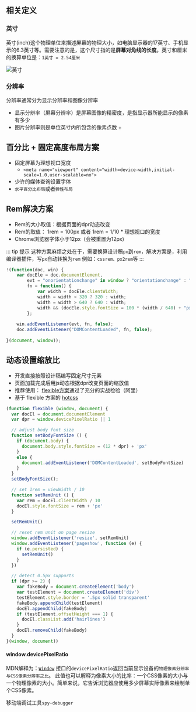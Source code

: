 ## 相关定义
### 英寸
英寸(inch)这个物理单位来描述屏幕的物理大小，如电脑显示器的17英寸、手机显示的6.3英寸等。需要注意的是，这个尺寸指的是**屏幕对角线的长度**。英寸和厘米的换算单位是：`1英寸 = 2.54厘米`

![英寸](http://www.mjy-blog.cn/blog-assets/inch.png)
### 分辨率
分辨率通常分为显示分辨率和图像分辨率
+ 显示分辨率（屏幕分辨率）是屏幕图像的精密度，是指显示器所能显示的像素有多少
+ 图片分辨率则是单位英寸内所包含的像素点数
  + 

## 百分比 + 固定高度布局方案

+ 固定屏幕为理想视口宽度
  + `<meta name="viewport" content="width=device-width,initial-scale=1.0,user-scalable=no">`
+ 少许的媒体查询设置字体
+ `水平百分比布局`或者`弹性布局`

## Rem解决方案

+ Rem的大小取值：根据页面的dpr动态改变
+ Rem的取值： 1rem = 100px 或者 1rem = 1/10 * 理想视口的宽度
+ Chrome浏览器字体小于12px（会被重置为12px)

::: tip 提示
这种方案麻烦之处在于，需要换算设计稿`px`到`rem`，解决方案是，利用编译器插件，写`px`自动转换为`rem`
例如：`cssrem、px2rem`等
:::

```js
!(function(doc, win) {
    var docEle = doc.documentElement,
        evt = "onorientationchange" in window ? "orientationchange" : "resize",
        fn = function() {
            var width = docEle.clientWidth;
            width = width < 320 ? 320 : width;
            width = width > 640 ? 640 : width;
            width && (docEle.style.fontSize = 100 * (width / 640) + "px");
        };
     
    win.addEventListener(evt, fn, false);
    doc.addEventListener("DOMContentLoaded", fn, false);
 
}(document, window));
```



## 动态设置缩放比

+ 开发直接按照设计稿编写固定尺寸元素
+ 页面加载完成后用js动态根据dpr改变页面的缩放值
+ 推荐使用： [flexible方案](https://github.com/amfe/lib-flexible)通过了充分的实战检验（阿里）
+ 基于 flexible 方案的 [hotcss](https://github.com/imochen/hotcss)

```js
(function flexible (window, document) {
  var docEl = document.documentElement
  var dpr = window.devicePixelRatio || 1

  // adjust body font size
  function setBodyFontSize () {
    if (document.body) {
      document.body.style.fontSize = (12 * dpr) + 'px'
    }
    else {
      document.addEventListener('DOMContentLoaded', setBodyFontSize)
    }
  }
  setBodyFontSize();

  // set 1rem = viewWidth / 10
  function setRemUnit () {
    var rem = docEl.clientWidth / 10
    docEl.style.fontSize = rem + 'px'
  }

  setRemUnit()

  // reset rem unit on page resize
  window.addEventListener('resize', setRemUnit)
  window.addEventListener('pageshow', function (e) {
    if (e.persisted) {
      setRemUnit()
    }
  })

  // detect 0.5px supports
  if (dpr >= 2) {
    var fakeBody = document.createElement('body')
    var testElement = document.createElement('div')
    testElement.style.border = '.5px solid transparent'
    fakeBody.appendChild(testElement)
    docEl.appendChild(fakeBody)
    if (testElement.offsetHeight === 1) {
      docEl.classList.add('hairlines')
    }
    docEl.removeChild(fakeBody)
  }
}(window, document))
```

#### window.devicePixelRatio

MDN解释为：[`Window`](https://developer.mozilla.org/zh-CN/docs/Web/API/Window) 接口的`devicePixelRatio`返回当前显示设备的`物理像素分辨率与CSS像素分辨率之比`。 此值也可以解释为像素大小的比率：一个CSS像素的大小与一个物理像素的大小。简单来说，它告诉浏览器应使用多少屏幕实际像素来绘制单个CSS像素。

移动端调试工具`spy-debugger`